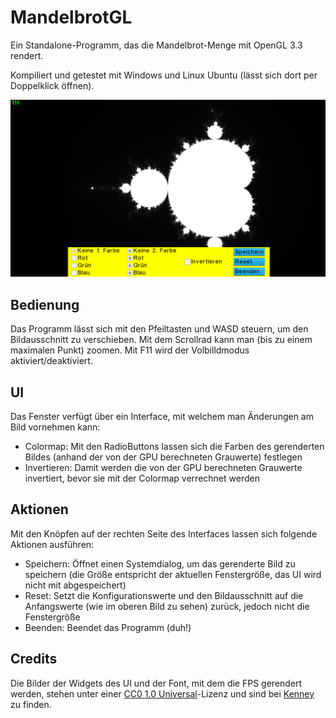 # MandelbrotGL

Ein Standalone-Programm, das die Mandelbrot-Menge mit OpenGL 3.3 rendert.

Kompiliert und getestet mit Windows und Linux Ubuntu (lässt sich dort
per Doppelklick öffnen).

![Hauptbildschirm](https://raw.githubusercontent.com/MH321Productions/MandelbrotGL/main/Main.png)

## Bedienung

Das Programm lässt sich mit den Pfeiltasten und WASD steuern, um den
Bildausschnitt zu verschieben. Mit dem Scrollrad kann man (bis zu einem
maximalen Punkt) zoomen. Mit F11 wird der Volbilldmodus aktiviert/deaktiviert.

## UI

Das Fenster verfügt über ein Interface, mit welchem man Änderungen am Bild
vornehmen kann:

- Colormap: Mit den RadioButtons lassen sich die Farben des gerenderten Bildes
(anhand der von der GPU berechneten Grauwerte) festlegen
- Invertieren: Damit werden die von der GPU berechneten Grauwerte invertiert,
bevor sie mit der Colormap verrechnet werden

## Aktionen

Mit den Knöpfen auf der rechten Seite des Interfaces lassen sich folgende
Aktionen ausführen:

- Speichern: Öffnet einen Systemdialog, um das gerenderte Bild zu speichern
(die Größe entspricht der aktuellen Fenstergröße, das UI wird nicht mit
abgespeichert)
- Reset: Setzt die Konfigurationswerte und den Bildausschnitt auf die
Anfangswerte (wie im oberen Bild zu sehen) zurück, jedoch nicht die
Fenstergröße
- Beenden: Beendet das Programm (duh!)

## Credits

Die Bilder der Widgets des UI und der Font, mit dem die FPS gerendert werden,
stehen unter einer
[CC0 1.0 Universal](https://creativecommons.org/publicdomain/zero/1.0/)-Lizenz
und sind bei [Kenney](https://www.kenney.nl/) zu finden.
